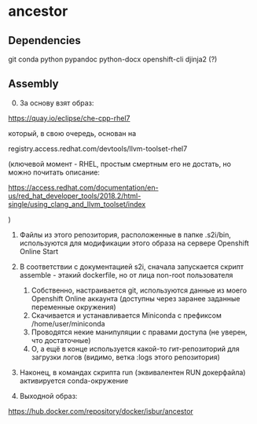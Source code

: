 # ancestor

## Dependencies
git
conda
python
pypandoc
python-docx
openshift-cli
djinja2 (?)

## Assembly

0. За основу взят образ:

https://quay.io/eclipse/che-cpp-rhel7

который, в свою очередь, основан на

registry.access.redhat.com/devtools/llvm-toolset-rhel7

(ключевой момент - RHEL, простым смертным его не достать, но можно почитать описание:

https://access.redhat.com/documentation/en-us/red_hat_developer_tools/2018.2/html-single/using_clang_and_llvm_toolset/index

)

1. Файлы из этого репозитория, расположенные в папке .s2i/bin, используются для модификации этого образа на сервере Openshift Online Start

2. В соответствии с документацией s2i, сначала запускается скрипт assemble - этакий dockerfile, но от лица non-root пользователя
    1. Собственно, настраивается git, используются данные из моего Openshift Online аккаунта (доступны через заранее заданные переменные окружения)
    2. Скачивается и устанавливается Miniconda с префиксом /home/user/miniconda
    3. Проводятся некие манипуляции с правами доступа (не уверен, что достаточные)
    4. О, а ещё в конце используется какой-то гит-репозиторий для загрузки логов (видимо, ветка :logs этого репозитория)

3. Наконец, в командах скрипта run (эквивалентен RUN докерфайла) активируется conda-окружение

4. Выходной образ:

https://hub.docker.com/repository/docker/isbur/ancestor
